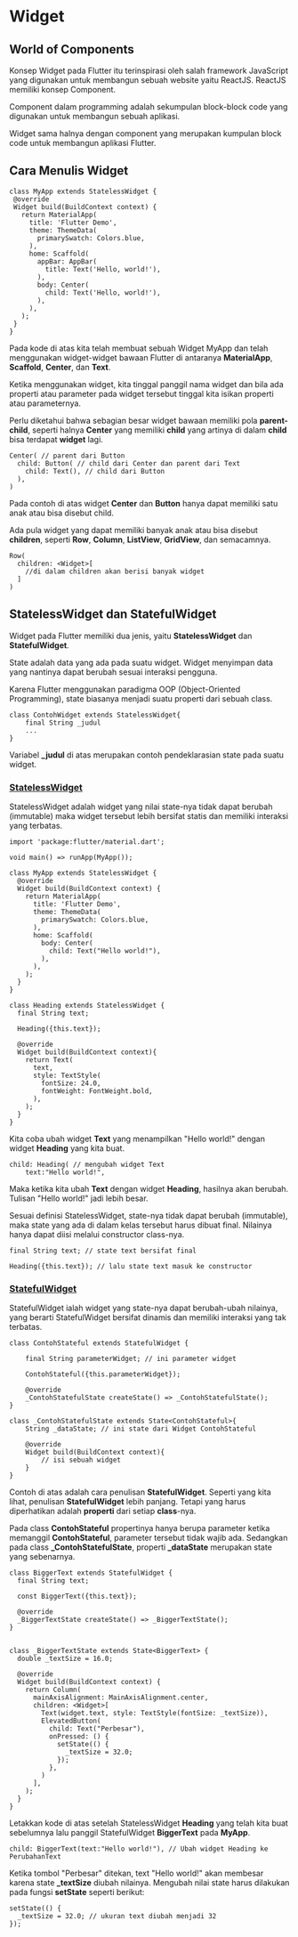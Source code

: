 # Widget

## World of Components

Konsep Widget pada Flutter itu terinspirasi oleh salah framework JavaScript yang digunakan untuk membangun sebuah website yaitu ReactJS. ReactJS memiliki konsep Component.

Component dalam programming adalah sekumpulan block-block code yang digunakan untuk membangun sebuah aplikasi.

Widget sama halnya dengan component yang merupakan kumpulan block code untuk membangun aplikasi Flutter.

## Cara Menulis Widget

~~~
class MyApp extends StatelessWidget {
 @override
 Widget build(BuildContext context) {
   return MaterialApp(
     title: 'Flutter Demo',
     theme: ThemeData(
       primarySwatch: Colors.blue,
     ),
     home: Scaffold(
       appBar: AppBar(
         title: Text('Hello, world!'),
       ),
       body: Center(
         child: Text('Hello, world!'),
       ),
     ),
   );
 }
}
~~~

Pada kode di atas kita telah membuat sebuah Widget MyApp dan telah menggunakan widget-widget bawaan Flutter di antaranya **MaterialApp**, **Scaffold**, **Center**, dan **Text**.

Ketika menggunakan widget, kita tinggal panggil nama widget dan bila ada properti atau parameter pada widget tersebut tinggal kita isikan properti atau parameternya.

Perlu diketahui bahwa sebagian besar widget bawaan memiliki pola **parent-child**, seperti halnya **Center** yang memiliki **child** yang artinya di dalam **child** bisa terdapat **widget** lagi. 

~~~
Center( // parent dari Button
  child: Button( // child dari Center dan parent dari Text
    child: Text(), // child dari Button
  ),
)
~~~

Pada contoh di atas widget **Center** dan **Button** hanya dapat memiliki satu anak atau bisa disebut child.

Ada pula widget yang dapat memiliki banyak anak atau bisa disebut **children**, seperti **Row**, **Column**, **ListView**, **GridView**, dan semacamnya.

~~~
Row(
  children: <Widget>[
    //di dalam children akan berisi banyak widget
  ]
)
~~~

## StatelessWidget dan StatefulWidget

Widget pada Flutter memiliki dua jenis, yaitu **StatelessWidget** dan **StatefulWidget**. 

State adalah data yang ada pada suatu widget. Widget menyimpan data yang nantinya dapat berubah sesuai interaksi pengguna.

Karena Flutter menggunakan paradigma OOP (Object-Oriented Programming), state biasanya menjadi suatu properti dari sebuah class.

~~~
class ContohWidget extends StatelessWidget{
    final String _judul    
    ...
}
~~~

Variabel **_judul** di atas merupakan contoh pendeklarasian state pada suatu widget.

### [StatelessWidget](https://api.flutter.dev/flutter/widgets/StatelessWidget-class.html)

StatelessWidget adalah widget yang nilai state-nya tidak dapat berubah (immutable) maka widget tersebut lebih bersifat statis dan memiliki interaksi yang terbatas.

~~~
import 'package:flutter/material.dart';
 
void main() => runApp(MyApp());
 
class MyApp extends StatelessWidget {
  @override
  Widget build(BuildContext context) {
    return MaterialApp(
      title: 'Flutter Demo',
      theme: ThemeData(
        primarySwatch: Colors.blue,
      ),
      home: Scaffold(
        body: Center(
          child: Text("Hello world!"),
        ),
      ),
    );
  }
}
 
class Heading extends StatelessWidget {
  final String text;
 
  Heading({this.text});
 
  @override
  Widget build(BuildContext context){
    return Text(
      text,
      style: TextStyle(
        fontSize: 24.0,
        fontWeight: FontWeight.bold,
      ),
    );
  }
}
~~~

Kita coba ubah widget **Text** yang menampilkan "Hello world!" dengan widget **Heading** yang kita buat.

~~~
child: Heading( // mengubah widget Text
    text:"Hello world!",
~~~

Maka ketika kita ubah **Text** dengan widget **Heading**, hasilnya akan berubah. Tulisan "Hello world!" jadi lebih besar.

Sesuai definisi StatelessWidget, state-nya tidak dapat berubah (immutable), maka state yang ada di dalam kelas tersebut harus dibuat final. Nilainya hanya dapat diisi melalui constructor class-nya.

~~~
final String text; // state text bersifat final
 
Heading({this.text}); // lalu state text masuk ke constructor
~~~

### [StatefulWidget](https://api.flutter.dev/flutter/widgets/StatefulWidget-class.html)

StatefulWidget ialah widget yang state-nya dapat berubah-ubah nilainya, yang berarti StatefulWidget bersifat dinamis dan memiliki interaksi yang tak terbatas.

~~~
class ContohStateful extends StatefulWidget {
 
    final String parameterWidget; // ini parameter widget
 
    ContohStateful({this.parameterWidget});
 
    @override
    _ContohStatefulState createState() => _ContohStatefulState();
}
 
class _ContohStatefulState extends State<ContohStateful>{
    String _dataState; // ini state dari Widget ContohStateful
 
    @override
    Widget build(BuildContext context){
        // isi sebuah widget
    }
}
~~~

Contoh di atas adalah cara penulisan **StatefulWidget**. Seperti yang kita lihat, penulisan **StatefulWidget** lebih panjang. Tetapi yang harus diperhatikan adalah **properti** dari setiap **class**-nya.

Pada class **ContohStateful** propertinya hanya berupa parameter ketika memanggil **ContohStateful**, parameter tersebut tidak wajib ada. Sedangkan pada class **_ContohStatefulState**, properti **_dataState** merupakan state yang sebenarnya.

~~~
class BiggerText extends StatefulWidget {
  final String text;
 
  const BiggerText({this.text});
 
  @override
  _BiggerTextState createState() => _BiggerTextState();
}
 
 
class _BiggerTextState extends State<BiggerText> {
  double _textSize = 16.0;
 
  @override
  Widget build(BuildContext context) {
    return Column(
      mainAxisAlignment: MainAxisAlignment.center,
      children: <Widget>[
        Text(widget.text, style: TextStyle(fontSize: _textSize)),
        ElevatedButton(
          child: Text("Perbesar"),
          onPressed: () {
            setState(() {
              _textSize = 32.0;
            });
          },
        )
      ],
    );
  }
}
~~~

Letakkan kode di atas setelah StatelessWidget **Heading** yang telah kita buat sebelumnya lalu panggil StatefulWidget **BiggerText** pada **MyApp**.

~~~
child: BiggerText(text:"Hello world!"), // Ubah widget Heading ke PerubahanText
~~~

Ketika tombol "Perbesar" ditekan, text "Hello world!" akan membesar karena state **_textSize** diubah nilainya. Mengubah nilai state harus dilakukan pada fungsi **setState** seperti berikut:

~~~
setState(() {
  _textSize = 32.0; // ukuran text diubah menjadi 32
});
~~~